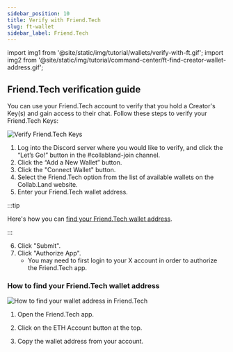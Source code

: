 ```yaml
---
sidebar_position: 10
title: Verify with Friend.Tech
slug: ft-wallet
sidebar_label: Friend.Tech
---
```


import img1 from '@site/static/img/tutorial/wallets/verify-with-ft.gif';
import img2 from '@site/static/img/tutorial/command-center/ft-find-creator-wallet-address.gif';

## Friend.Tech verification guide

You can use your Friend.Tech account to verify that you hold a Creator's Key(s) and gain access to their chat. Follow these steps to verify your Friend.Tech Keys:

<div class="text--center">
  <img  src={img1} alt="Verify Friend.Tech Keys" />
</div>

1. Log into the Discord server where you would like to verify, and click the “Let’s Go!” button in the #collabland-join channel.
2. Click the “Add a New Wallet” button.
3. Click the "Connect Wallet" button.
4. Select the Friend.Tech option from the list of available wallets on the Collab.Land website.
5. Enter your Friend.Tech wallet address.

:::tip

Here's how you can [find your Friend.Tech wallet address](#how-to-find-your-friendtech-wallet-address).

:::

6. Click "Submit".
7. Click "Authorize App".
   - You may need to first login to your X account in order to authorize the Friend.Tech app.

### How to find your Friend.Tech wallet address

<div class="text--center">
   <img  src={img2} alt="How to find your wallet address in Friend.Tech" />
</div>

1. Open the Friend.Tech app.

2. Click on the ETH Account button at the top.

3. Copy the wallet address from your account.
